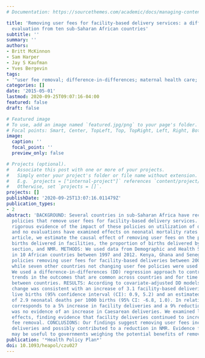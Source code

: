 ```yaml
---
# Documentation: https://sourcethemes.com/academic/docs/managing-content/

title: 'Removing user fees for facility-based delivery services: a difference-in-differences
  evaluation from ten sub-Saharan African countries'
subtitle: ''
summary: ''
authors:
- Britt McKinnon
- Sam Harper
- Jay S Kaufman
- Yves Bergevin
tags:
- '"user fee removal; difference-in-differences; maternal health care; neonatal mortality"'
categories: []
date: '2015-05-01'
lastmod: 2020-09-25T09:07:16-04:00
featured: false
draft: false

# Featured image
# To use, add an image named `featured.jpg/png` to your page's folder.
# Focal points: Smart, Center, TopLeft, Top, TopRight, Left, Right, BottomLeft, Bottom, BottomRight.
image:
  caption: ''
  focal_point: ''
  preview_only: false

# Projects (optional).
#   Associate this post with one or more of your projects.
#   Simply enter your project's folder or file name without extension.
#   E.g. `projects = ["internal-project"]` references `content/project/deep-learning/index.md`.
#   Otherwise, set `projects = []`.
projects: []
publishDate: '2020-09-25T13:07:16.011479Z'
publication_types:
- 2
abstract: 'BACKGROUND: Several countries in sub-Saharan Africa have recently adopted
  policies that remove user fees for facility-based delivery services. There is little
  rigorous evidence of the impact of these policies on utilization of delivery services
  and no evaluations have examined effects on neonatal mortality rates (NMR). In this
  article, we estimate the causal effect of removing user fees on the proportion of
  births delivered in facilities, the proportion of births delivered by Caesarean
  section, and NMR. METHODS: We used data from Demographic and Health Surveys conducted
  in 10 African countries between 1997 and 2012. Kenya, Ghana and Senegal adopted
  policies removing user fees for facility-based deliveries between 2003 and 2007,
  while seven other countries not changing user fee policies were used as controls.
  We used a difference-in-differences (DD) regression approach to control for secular
  trends in the outcomes that are common across countries and for time invariant differences
  between countries. RESULTS: According to covariate-adjusted DD models, the policy
  change was consistent with an increase of 3.1 facility-based deliveries per 100
  live births (95% confidence interval (CI): 0.9, 5.2) and an estimated reduction
  of 2.9 neonatal deaths per 1000 births (95% CI: -6.8, 1.0). In relative terms, this
  corresponds to a 5% increase in facility deliveries and a 9% reduction in NMR. There
  was no evidence of an increase in Caesarean deliveries. We examined lead and lag-time
  effects, finding evidence that facility deliveries continued to increase following
  fee removal. CONCLUSIONS: Our findings suggest removing user fees increased facility-based
  deliveries and possibly contributed to a reduction in NMR. Evidence from this evaluation
  may be useful to governments weighing the potential benefits of removing user fees.'
publication: '*Health Policy Plan*'
doi: 10.1093/heapol/czu027
---
```

